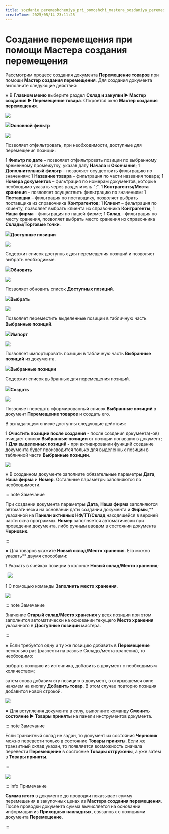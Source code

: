 ```yaml
---
title: sozdanie_peremeshcheniya_pri_pomoshchi_mastera_sozdaniya_peremeshcheniya
createTime: 2025/05/14 23:11:25
---
```

# Создание перемещения при помощи Мастера создания перемещения

Рассмотрим процесс создания документа **Перемещение товаров** при помощи **Мастер создания перемещения**. Для создания документа выполните следующие действия:

**»**  В **Главном меню** выберите раздел **Склад и закупки ► Мастер создания ► Перемещение товара**. Откроется окно **Мастер создания перемещения**.

![](211.png)

![](006.png)**Основной фильтр**

![](212.png)

Позволяет отфильтровать, при необходимости, доступные для перемещения позиции:

1  **Фильтр по дате** – позволяет отфильтровать позиции по выбранному временному промежутку, указав дату **Начала** и **Окончания**;
1  **Дополнительный фильтр** – позволяет осуществить фильтрацию по значениям:
   1  **Название товара** – фильтрация по части названия товара;
   1  **Номера документов** – фильтрация по номерам документов, которые необходимо указать через разделитель ";".
   1  **Контрагенты/Места хранения** – позволяет осуществить фильтрацию по значениям:
      1  **Поставщик** – фильтрация по поставщику, позволяет выбрать поставщика из справочника **Контрагентов**;
      1  **Клиент** – фильтрация по клиенту, позволяет выбрать клиента из справочника **Контрагенты**;
      1  **Наша фирма** – фильтрация по нашей фирме;
      1  **Склад** – фильтрация по месту хранения, позволяет выбрать место хранения из справочника **Склады/Торговые точки**.

![](008.png)**Доступные позиции**

![](213.png)

Содержит список доступных для перемещения позиций и позволяет выбрать необходимые. 

![](009.png)**Обновить**

![](214.png)

Позволяет обновить список **Доступных позиций**.

![](010.png)**Выбрать**

![](215.png)

Позволяет переместить выделенные позиции в табличную часть **Выбранные позиций**.

![](011.png)**Импорт**

![](216.png)

Позволяет импортировать позиции в табличную часть **Выбранные позиций** из документа.

![](012.png)**Выбранные позиции**

Содержит список выбранных для перемещения позиций.

![](013.png)**Создать**

![](217.png)

Позволяет передать сформированный список **Выбранные позиций** в документ **Перемещение товаров** и создать его.

В выпадающем списке доступны следующие действия:

1  **Очистить позиции после создания** - после создания документа(-ов) очищает список **Выбранные позиции** от позиции попавших в документ;
1  **Для выделенных позиций -** при активировании функций создание документа будет производится только для выделенных позиции в табличной части **Выбранные позиции**.

![](218.png)

**»**  В созданном документе заполните обязательные параметры **Дата**, **Наша фирма** и **Номер**. Остальные параметры заполняются по необходимости.

::: note Замечание

При создании документа параметры **Дата**, **Наша фирма** заполняются автоматически на основании даты создании документа и **Фирмы**,** указанной на **Панели активных НФ/ТТ/Склад** находящейся в верхней части окна программы. **Номер** заполняется автоматически при проведении документа, либо ручным вводом в состоянии документа **Черновик**.

:::

**»**  Для товаров укажите **Новый склад/Место хранения**. Его можно указать** двумя способами:

1  Указать в ячейках позиции в колонке **Новый склад/Место хранения**;

` `![](219.png)

1  С помощью команды **Заполнить место хранения**.

![](220.png)

::: note Замечание

Значение **Старый склад/Место хранения** у всех позиции при этом заполнится автоматически на основании текущего **Место хранения** указанного в **Доступные позиции** мастера.

:::

**»**  Если требуется одну и ту же позицию добавить в **Перемещение** несколько раз (разнести на разные Склады/места хранения), то необходимо:

выбрать позицию из источника, добавить в документ с необходимым количеством;

затем снова добавим эту позицию в документ, в открывшемся окне нажмем на кнопку **Добавить товар**. В этом случае повторно позиция добавится новой строкой.

![](221.png)

**»**  Для вступления документа в силу, выполните команду **Сменить состояние ► Товары приняты** на панели инструментов документа. 

::: note Замечание

Если транзитный склад не задан, то документ из состояния **Черновик** можно перевести только в состояние **Товары приняты**. Если же транзитный склад указан, то появляется возможность сначала перевести **Перемещение** в состояние **Товары отгружены**, а уже затем в **Товары приняты**.

:::

![](206.png)

::: info Примечание

**Сумма итого** в документе до проводки показывает сумму перемещения в закупочных ценах из **Мастера создания перемещения**. После проводки документа сумма вычисляется на основании информации из **Приходных накладных**, связанных с позициями документа **Перемещение**.

:::

